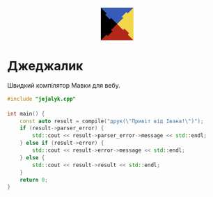 <p align="center">
<img src="./assets/logo.png" width="75" height="75" /> 
</p>

# Джеджалик

Швидкий компілятор Мавки для вебу.

```c++
#include "jejalyk.cpp"

int main() {
    const auto result = compile("друк(\"Привіт від Івана!\")");
    if (result->parser_error) {
        std::cout << result->parser_error->message << std::endl;
    } else if (result->error) {
        std::cout << result->error->message << std::endl;
    } else {
        std::cout << result->result << std::endl;
    }
    return 0;
}
```
